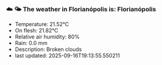 ### ☁️ 🌤️  The weather in Florianópolis is: Florianópolis

- Temperature: 21.52°C
- On flesh: 21.82°C
- Relative air humidity: 80%
- Rain: 0.0 mm
- Description: Broken clouds
- last updated: 2025-09-16T19:13:55.550211
